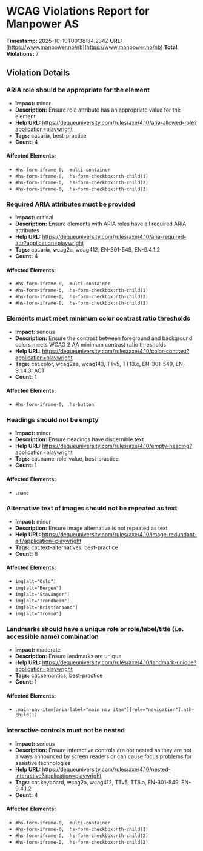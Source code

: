 # WCAG Violations Report for Manpower AS

**Timestamp:** 2025-10-10T00:38:34.234Z
**URL:** [https://www.manpower.no/nb](https://www.manpower.no/nb)
**Total Violations:** 7

## Violation Details

### ARIA role should be appropriate for the element

- **Impact:** minor
- **Description:** Ensure role attribute has an appropriate value for the element
- **Help URL:** https://dequeuniversity.com/rules/axe/4.10/aria-allowed-role?application=playwright
- **Tags:** cat.aria, best-practice
- **Count:** 4

#### Affected Elements:

- `#hs-form-iframe-0, .multi-container`
- `#hs-form-iframe-0, .hs-form-checkbox:nth-child(1)`
- `#hs-form-iframe-0, .hs-form-checkbox:nth-child(2)`
- `#hs-form-iframe-0, .hs-form-checkbox:nth-child(3)`

### Required ARIA attributes must be provided

- **Impact:** critical
- **Description:** Ensure elements with ARIA roles have all required ARIA attributes
- **Help URL:** https://dequeuniversity.com/rules/axe/4.10/aria-required-attr?application=playwright
- **Tags:** cat.aria, wcag2a, wcag412, EN-301-549, EN-9.4.1.2
- **Count:** 4

#### Affected Elements:

- `#hs-form-iframe-0, .multi-container`
- `#hs-form-iframe-0, .hs-form-checkbox:nth-child(1)`
- `#hs-form-iframe-0, .hs-form-checkbox:nth-child(2)`
- `#hs-form-iframe-0, .hs-form-checkbox:nth-child(3)`

### Elements must meet minimum color contrast ratio thresholds

- **Impact:** serious
- **Description:** Ensure the contrast between foreground and background colors meets WCAG 2 AA minimum contrast ratio thresholds
- **Help URL:** https://dequeuniversity.com/rules/axe/4.10/color-contrast?application=playwright
- **Tags:** cat.color, wcag2aa, wcag143, TTv5, TT13.c, EN-301-549, EN-9.1.4.3, ACT
- **Count:** 1

#### Affected Elements:

- `#hs-form-iframe-0, .hs-button`

### Headings should not be empty

- **Impact:** minor
- **Description:** Ensure headings have discernible text
- **Help URL:** https://dequeuniversity.com/rules/axe/4.10/empty-heading?application=playwright
- **Tags:** cat.name-role-value, best-practice
- **Count:** 1

#### Affected Elements:

- `.name`

### Alternative text of images should not be repeated as text

- **Impact:** minor
- **Description:** Ensure image alternative is not repeated as text
- **Help URL:** https://dequeuniversity.com/rules/axe/4.10/image-redundant-alt?application=playwright
- **Tags:** cat.text-alternatives, best-practice
- **Count:** 6

#### Affected Elements:

- `img[alt="Oslo"]`
- `img[alt="Bergen"]`
- `img[alt="Stavanger"]`
- `img[alt="Trondheim"]`
- `img[alt="Kristiansand"]`
- `img[alt="Tromsø"]`

### Landmarks should have a unique role or role/label/title (i.e. accessible name) combination

- **Impact:** moderate
- **Description:** Ensure landmarks are unique
- **Help URL:** https://dequeuniversity.com/rules/axe/4.10/landmark-unique?application=playwright
- **Tags:** cat.semantics, best-practice
- **Count:** 1

#### Affected Elements:

- `.main-nav-item[aria-label="main nav item"][role="navigation"]:nth-child(1)`

### Interactive controls must not be nested

- **Impact:** serious
- **Description:** Ensure interactive controls are not nested as they are not always announced by screen readers or can cause focus problems for assistive technologies
- **Help URL:** https://dequeuniversity.com/rules/axe/4.10/nested-interactive?application=playwright
- **Tags:** cat.keyboard, wcag2a, wcag412, TTv5, TT6.a, EN-301-549, EN-9.4.1.2
- **Count:** 4

#### Affected Elements:

- `#hs-form-iframe-0, .multi-container`
- `#hs-form-iframe-0, .hs-form-checkbox:nth-child(1)`
- `#hs-form-iframe-0, .hs-form-checkbox:nth-child(2)`
- `#hs-form-iframe-0, .hs-form-checkbox:nth-child(3)`
